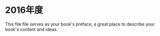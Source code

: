 # 2016年度

This file file serves as your book's preface, a great place to describe your book's content and ideas.


